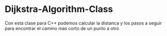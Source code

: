 # Dijkstra-Algorithm-Class
Con esta clase para C++ podemos calcular la distanca y los pasos a seguir para encontrar el camino mas corto de un punto a otro
